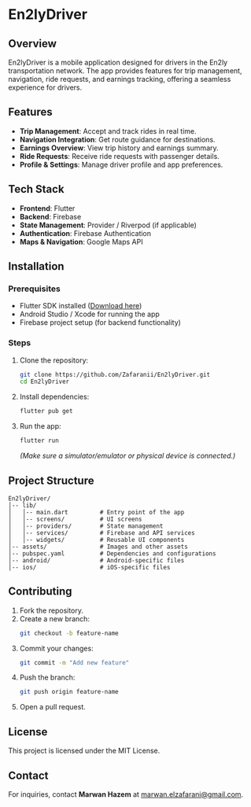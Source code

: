 # En2lyDriver

## Overview
En2lyDriver is a mobile application designed for drivers in the En2ly transportation network. The app provides features for trip management, navigation, ride requests, and earnings tracking, offering a seamless experience for drivers.

## Features
- **Trip Management**: Accept and track rides in real time.
- **Navigation Integration**: Get route guidance for destinations.
- **Earnings Overview**: View trip history and earnings summary.
- **Ride Requests**: Receive ride requests with passenger details.
- **Profile & Settings**: Manage driver profile and app preferences.

## Tech Stack
- **Frontend**: Flutter
- **Backend**: Firebase
- **State Management**: Provider / Riverpod (if applicable)
- **Authentication**: Firebase Authentication
- **Maps & Navigation**: Google Maps API

## Installation
### Prerequisites
- Flutter SDK installed ([Download here](https://flutter.dev/docs/get-started/install))
- Android Studio / Xcode for running the app
- Firebase project setup (for backend functionality)

### Steps
1. Clone the repository:
   ```sh
   git clone https://github.com/Zafaranii/En2lyDriver.git
   cd En2lyDriver
   ```
2. Install dependencies:
   ```sh
   flutter pub get
   ```
3. Run the app:
   ```sh
   flutter run
   ```
   *(Make sure a simulator/emulator or physical device is connected.)*

## Project Structure
```
En2lyDriver/
│-- lib/
│   │-- main.dart         # Entry point of the app
│   │-- screens/          # UI screens
│   │-- providers/        # State management
│   │-- services/         # Firebase and API services
│   │-- widgets/          # Reusable UI components
│-- assets/               # Images and other assets
│-- pubspec.yaml          # Dependencies and configurations
│-- android/              # Android-specific files
│-- ios/                  # iOS-specific files
```

## Contributing
1. Fork the repository.
2. Create a new branch:
   ```sh
   git checkout -b feature-name
   ```
3. Commit your changes:
   ```sh
   git commit -m "Add new feature"
   ```
4. Push the branch:
   ```sh
   git push origin feature-name
   ```
5. Open a pull request.

## License
This project is licensed under the MIT License.

## Contact
For inquiries, contact **Marwan Hazem** at [marwan.elzafarani@gmail.com](mailto:marwan.elzafarani@gmail.com).
